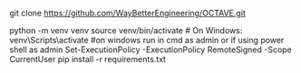 

git clone https://github.com/WayBetterEngineering/OCTAVE.git



python -m venv venv
source venv/bin/activate  # On Windows: venv\Scripts\activate
#on windows run in cmd as admin or if using power shell as admin Set-ExecutionPolicy -ExecutionPolicy RemoteSigned -Scope CurrentUser
pip install -r requirements.txt
